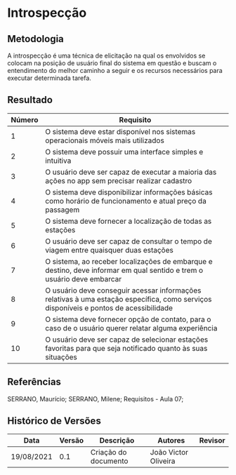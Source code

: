 # Introspecção

## Metodologia
A introspecção é uma técnica de elicitação na qual os envolvidos se colocam na posição de usuário final do sistema em questão e buscam o entendimento do melhor caminho a seguir e os recursos necessários para executar determinada tarefa.

## Resultado
| Número | Requisito |
| ------ | ----------------- |
| 1 | O sistema deve estar disponível nos sistemas operacionais móveis mais utilizados |
| 2 | O sistema deve possuir uma interface simples e intuitiva |
| 3 | O usuário deve ser capaz de executar a maioria das ações no app sem precisar realizar cadastro |
| 4 |  O sistema deve disponibilizar informações básicas como horário de funcionamento e atual preço da passagem |
| 5 | O sistema deve fornecer a localização de todas as estações |
| 6 | O usuário deve ser capaz de consultar o tempo de viagem entre quaisquer duas estações |
| 7 | O sistema, ao receber localizações de embarque e destino, deve informar em qual sentido e trem o usuário deve embarcar |
| 8 | O usuário deve conseguir acessar informações relativas à uma estação específica, como serviços disponíveis e pontos de acessibilidade |
| 9 | O sistema deve fornecer opção de contato, para o caso de o usuário querer relatar alguma experiência |
| 10 | O usuário deve ser capaz de selecionar estações favoritas para que seja notificado quanto às suas situações |


## Referências 
SERRANO, Maurício; SERRANO, Milene; Requisitos - Aula 07;

## Histórico de Versões
| Data       | Versão | Descrição                                       | Autores                       | Revisor          |
| ---------- | ------ | ---------------------------------------------   | ----------------              | ---------------- |
| 19/08/2021 |  0.1   | Criação do documento                            | João Victor Oliveira  |                  |
